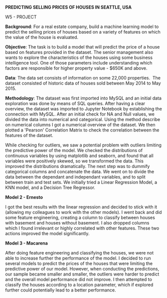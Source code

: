 **PREDICTING SELLING PRICES OF HOUSES IN SEATTLE, USA**

W5 - PROJECT

**Background**: For a real estate company, build a machine learning model to predict the selling prices of houses based on a variety of features on which the value of the house is evaluated.

**Objective**: The task is to build a model that will predict the price of a house based on features provided in the dataset. The senior management also wants to explore the characteristics of the houses using some business intelligence tool. One of those parameters include understanding which factors are responsible for higher property value - \$650K and above.

**Data**: The data set consists of information on some 22,000 properties.  The dataset consisted of historic data of houses sold between May 2014 to May 2015.

**Methodology**: The dataset was first imported into MySQL and an initial data exploration was done by means of SQL queries. After having a clear overview, the dataset was imported to Jupyter Notebook by establishing the connection with MySQL. After an initial check for NA and Null values, we divided the data into numerical and categorical. Using the method describe on numerical columns I got a numerical overview of the dataset. We then plotted a 'Pearson' Correlation Matrix to check the correlation between the features of the dataset. 

While checking for outliers, we saw a potential problem with outliers limiting the predictive power of the model. We checked the distributions of continuous variables by using matplotlib and seaborn, and found that all variables were positively skewed, so we transformed the data. This improved the distributions dramatically. The next step was to dummify categorical columns and concatenate the data. We went on to divide the data between the dependant and independant variables, and to split between train and test sets. We initially tried a Linear Regression Model, a KNN model, and a Decision Tree Regressor.


**Model 2 - Ernesto**

I got the best results with the linear regression and decided to stick with it (allowing my colleagues to work with the other models). I went back and did some feature engineering, creating a column to classify between houses with basement and houses without basement. I also dropped columns which I found irrelevant or highly correlated with other features. These two actions improved the model significantly.

**Model 3 - Macarena**

After doing feature engineering and classifying the houses, we were not able to increase further the performance of the model. I decided to run several models to predict the prices of the houses that were limiting the predictive power of our model. However, when conducting the predictions, our sample became smaller and smaller, the outliers were harder to predict and the overall model performance did not improve. I then attempted to classify the houses according to a location parameter, which if explored further could potentially lead to a better performance. 


